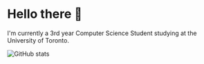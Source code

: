 # Hello there 👋
I'm currently a 3rd year Computer Science Student studying at the University of Toronto. 

![GitHub stats](https://github-readme-stats.vercel.app/api?username=AnujanKopu&count_private=true)


